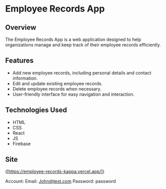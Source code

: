 # Employee Records App

## Overview
The Employee Records App is a web application designed to help organizations manage and keep track of their employee records efficiently.

## Features
- Add new employee records, including personal details and contact information.
- Edit and update existing employee records.
- Delete employee records when necessary.
- User-friendly interface for easy navigation and interaction.

## Technologies Used
- HTML
- CSS
- React
- JS
- Firebase

## Site
([https://employee-records-kappa.vercel.app/])

Account:
Email: John@test.com
Password: password
